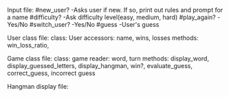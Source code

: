 Input file:
	#new_user?
		-Asks user if new. If so, print out rules and prompt for a name
	#difficulty?
		-Ask difficulty level(easy, medium, hard)
	#play_again?
		-Yes/No
	#switch_user?
		-Yes/No
	#guess
		-User's guess



User class file:
	class: User
	accessors: name, wins, losses
	methods: win_loss_ratio, 

Game class file:
	class: game
	reader: word, turn
	methods: display_word, display_guessed_letters, display_hangman, win?, evaluate_guess, correct_guess, incorrect guess

Hangman display file:



